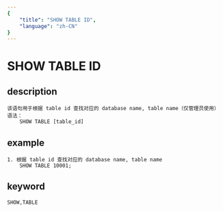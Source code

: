 ```yaml
---
{
    "title": "SHOW TABLE ID",
    "language": "zh-CN"
}
---
```


<!-- 
Licensed to the Apache Software Foundation (ASF) under one
or more contributor license agreements.  See the NOTICE file
distributed with this work for additional information
regarding copyright ownership.  The ASF licenses this file
to you under the Apache License, Version 2.0 (the
"License"); you may not use this file except in compliance
with the License.  You may obtain a copy of the License at

  http://www.apache.org/licenses/LICENSE-2.0

Unless required by applicable law or agreed to in writing,
software distributed under the License is distributed on an
"AS IS" BASIS, WITHOUT WARRANTIES OR CONDITIONS OF ANY
KIND, either express or implied.  See the License for the
specific language governing permissions and limitations
under the License.
-->


# SHOW TABLE ID
## description
    该语句用于根据 table id 查找对应的 database name, table name（仅管理员使用）
    语法：
        SHOW TABLE [table_id]

## example
    1. 根据 table id 查找对应的 database name, table name
        SHOW TABLE 10001;

## keyword
    SHOW,TABLE

